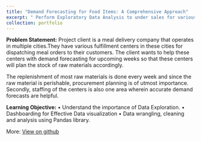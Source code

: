 ```yaml
---
title: "Demand Forecasting for Food Items: A Comprehensive Approach"
excerpt: " Perform Exploratory Data Analysis to under sales for various products in a store. 1<br/><img src='/images/500x300.png'>"
collection: portfolio
---
```


**Problem Statement:**
Project client is a meal delivery company that operates in multiple cities.They have various fulfillment centers in these cities for dispatching meal orders to their customers. The client wants to help these centers with demand forecasting for upcoming weeks so that these centers will plan the stock of raw materials accordingly.

The replenishment of most raw materials is done every week and since the raw material is perishable, procurement planning is of utmost importance. Secondly, staffing of the centers is also one area
wherein accurate demand forecasts are helpful.

**Learning Objective:**
•	Understand the importance of Data Exploration.
•	Dashboarding for Effective Data visualization
•	Data wrangling, cleaning and analysis using Pandas library.

More: [View on github](https://github.com/Coolinglass/Applied-Machine-Learning-Projects/blob/master/Lokesh_NYC_Prediction.ipynb)

